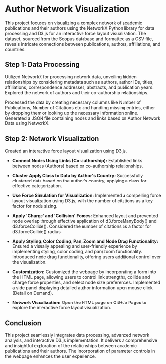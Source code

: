 # Author Network Visualization

This project focuses on visualizing a complex network of academic publications and their authors using the NetworkX Python library for data processing and D3.js for an interactive force layout visualization. The dataset, sourced from the Scopus database and formatted as a CSV file, reveals intricate connections between publications, authors, affiliations, and countries.

## Step 1: Data Processing
Utilized NetworkX for processing network data, unveiling hidden relationships by considering metadata such as authors, author IDs, titles, affiliations, correspondence addresses, abstracts, and publication years.
Explored the network of authors and their co-authorship relationships.  

Processed the data by creating necessary columns like Number of Publications, Number of Citations etc and handling missing entries, either by dropping them or looking up the necessary information online.
Generated a JSON file containing nodes and links based on Author Network Data using NetworkX.

## Step 2: Network Visualization
Created an interactive force layout visualization using D3.js.

 - **Connect Nodes Using Links (Co-authorship):** Established links between nodes (Authors) based on co-authorship relationships.

 - **Cluster Apply Class to Data by Author's Country:** Successfully clustered data based on the author's country, applying a class for effective categorization.

 - **Use Force Simulation for Visualization:** Implemented a compelling force layout visualization using D3.js, with the number of citations as a key factor for node sizing.

 - **Apply 'Charge' and 'Collision' Forces:** Enhanced layout and prevented node overlap through effective application of d3.forceManyBody() and d3.forceCollide().
Considered the number of citations as a factor for d3.forceCollide() radius

 - **Apply Styling, Color Coding, Pan, Zoom and Node Drag Functionality:** Ensured a visually appealing and user-friendly experience by implementing styling, color coding, and pan/zoom functionality.
Introduced node drag functionality, offering users additional control over the visualization.

 - **Customization:** Customized the webpage by incorporating a form into the HTML page, allowing users to control link strengths, collide and charge force properties, and select node size preferences. Implemented a side panel displaying detailed author information upon mouse click (Detail on Demand).

 - **Network Visualization:** Open the HTML page on GitHub Pages to explore the interactive force layout visualization.

## Conclusion
This project seamlessly integrates data processing, advanced network analysis, and interactive D3.js implementation. It delivers a comprehensive and insightful exploration of the relationships between academic publications and their authors. The incorporation of parameter controls in the webpage enhances the user experience.

